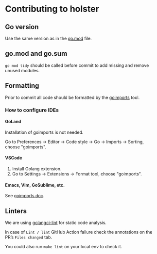 # Contributing to holster

## Go version
Use the same version as in the [go.mod](https://github.com/mailgun/holster/blob/master/go.mod#L3) file.

## go.mod and go.sum
`go mod tidy` should be called before commit to add missing and remove unused modules.

## Formatting
Prior to commit all code should be formatted by the [goimports](https://pkg.go.dev/golang.org/x/tools/cmd/goimports) tool.

### How to configure IDEs
#### GoLand
Installation of goimports is not needed.

Go to Preferences → Editor → Code style → Go → Imports → Sorting, choose "goimports".

#### VSCode
1. Install Golang extension.
2. Go to Settings → Extensions → Format tool, choose "goimports".

#### Emacs, Vim, GoSublime, etc.
See [goimports doc](https://pkg.go.dev/golang.org/x/tools/cmd/goimports?tab=doc).

## Linters
We are using [golangci-lint](https://golangci-lint.run/) for static code analysis.

In case of `Lint / lint` GitHub Action failure check the annotations on the PR’s `Files changed` tab.

You could also run `make lint` on your local env to check it.
